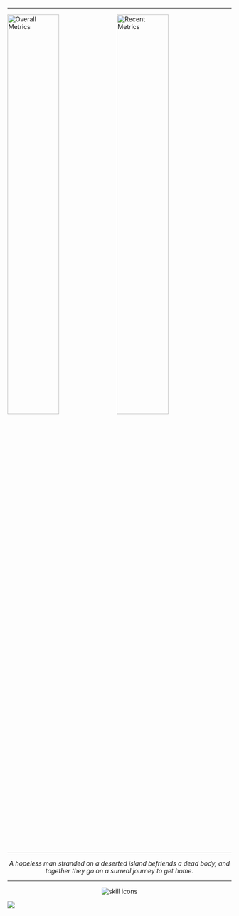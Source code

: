 <div align="center">

</div>

---

<img width="48%" src="https://raw.githubusercontent.com/Cor4zon/Cor4zon/master/overall-metrics.svg" alt="Overall Metrics" /> <img width="48%" src="https://raw.githubusercontent.com/Cor4zon/Cor4zon/master/recent-metrics.svg" alt="Recent Metrics" />

---

<div align="center">

  *<!--favourite.desc:start-->A hopeless man stranded on a deserted island befriends a dead body, and together they go on a surreal journey to get home.<!--favourite.desc:end-->*
  
</div>

---

<div align="center">
     <img src="https://skillicons.dev/icons?perline=10&i=heroku,figma,sass,css,html,express,react,nextjs,ts,js,nodejs,git,vim,vscode,nginx,mongodb,mysql,postgres" alt="skill icons" />
</div>

![](https://hit.yhype.me/github/profile?user_id=45036977)

